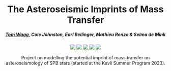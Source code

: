 <div align='center'>
  <h1>The Asteroseismic Imprints of Mass Transfer</h1>
  <h5><ins>Tom Wagg</ins>, Cole Johnston, Earl Bellinger, Mathieu Renzo & Selma de Mink</h5>

  <a href="https://ui.adsabs.harvard.edu/">
    <img src="https://img.shields.io/badge/read-paper (TODO)-blue"/>
  </a>
  <a href="mailto:tomwagg@uw.edu">
    <img src="https://img.shields.io/badge/contact-authors-purple"/>
  </a>
  <a href="notebooks/main.ipynb">
    <img src="https://img.shields.io/badge/reproduce-figures-yellow"/>
  </a>
  <a href="https://zenodo.com">
    <img src="https://img.shields.io/badge/get-inlists (TODO)-green"/>
  </a>
  <a href="https://www.tomwagg.com/html/paper_posts/">
    <img src="https://img.shields.io/badge/summary-post (TODO)-orange"/>
  </a>
  
  <p>Project on modelling the potential imprint of mass transfer on asteroseismology of SPB stars (started at the Kavli Summer Program 2023).</p>
</div>
